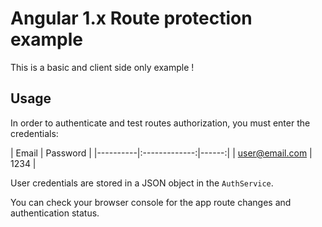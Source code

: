 # Angular 1.x Route protection example

This is a basic and client side only example !

## Usage

In order to authenticate and test routes authorization, you must enter the credentials:

| Email   |      Password      |
|----------|:-------------:|------:|
| user@email.com |  1234 |


User credentials are stored in a JSON object in the `AuthService`.

You can check your browser console for the app route changes and authentication status.












